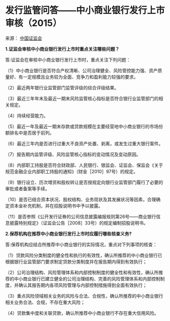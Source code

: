 # 发行监管问答——中小商业银行发行上市审核（2015）

来源： [中国证监会](http://www.csrc.gov.cn/pub/newsite/fxjgb/fxbzcfg/fxbfxjgwd/201505/t20150529_278154.html)

**1.证监会审核中小商业银行发行上市时重点关注哪些问题？**

答:证监会在审核中小商业银行发行上市时，重点关注下列问题：

（1）中小商业银行是否符合产权清晰、公司治理健全、风险管控能力强、资产质量好、有一定规模且业务较为全面、竞争力和盈利能力较强的要求。

（2）最近两年银行业监管部门监管评级的综合评级结果。

（3）最近三年年末及最近一期末风险监管核心指标是否符合银行业监管部门的相关规定。

（4）持续经营能力。

（5）最近一年及最近一期末存款或贷款规模在主要经营地中小商业银行的市场份额排名中是否居于前列。

（6）最近三年内是否进行过重大不良资产处置、剥离，或发生过重大银行案件。

（7）报告期内监管评级、风险监管核心指标的变动情况及变动原因。

（8）内部职工持股是否符合财政部、人民银行、银监会、证监会、保监会《关于规范金融企业内部职工持股的通知》（财金［2010］97号）的规定。

（9）银行设立、历次增资和股权转让是否按规定向银行业监管部门履行了必要的审批或者备案等手续。

（10）是否已结合资本状况、股权结构、业务现状及其发展状况等因素，合理确定资本金补充机制，并在招股说明书中予以披露。

（11）是否参照《公开发行证券的公司信息披露编报规则第26号——商业银行信息披露特别规定》（证监会公告［2008］33号）的规定编制招股说明书。

**2.保荐机构在推荐中小商业银行发行上市时应履行哪些核查义务?**

 答:保荐机构应结合所推荐中小商业银行的实际情况，重点对下列事项的核查：

（1）贷款风险分类制度的健全性和执行的有效性，确认所推荐的中小商业银行已根据银行业监管部门要求制定贷款分类制度并在报告期内得到有效执行；

（2）公司治理结构、风险管理体系和内部控制制度的健全性和有效性，确认所推荐的中小商业银行已建立健全的公司治理结构、完善的风险管理体系和内部控制制度，并确认其报告期内各项风险管理与内部控制措施得到全面有效执行；

（3）重点风险领域相关业务的风险与合法、合规性，确认所推荐的中小商业银行相关业务合法、合规，不存在重大风险；

（4）贷款集中度和关联贷款，确认所推荐中小商业银行不存在重大信用风险。